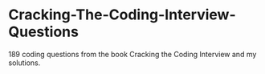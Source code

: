 # Cracking-The-Coding-Interview-Questions
189 coding questions from the book Cracking the Coding Interview and my solutions.
